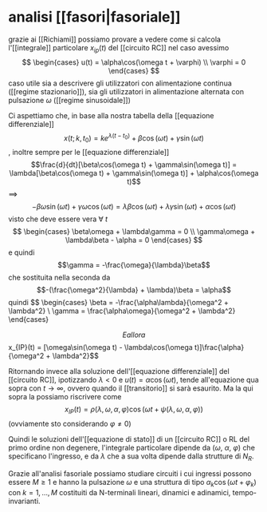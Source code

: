 # analisi [[fasori|fasoriale]]
grazie ai [[Richiami]] possiamo provare a vedere come si calcola l'[[integrale]] particolare  $x_{ip}(t)$ del [[circuito RC]] nel caso avessimo
$$
	\begin{cases}
	u(t) = \alpha\cos(\omega t + \varphi) \\
	\varphi = 0
	\end{cases}
$$
caso utile sia a descrivere gli utilizzatori con alimentazione continua ([[regime stazionario]]), sia gli utilizzatori in alimentazione alternata con pulsazione $\omega$ ([[regime sinusoidale]])

Ci aspettiamo che, in base alla nostra tabella della [[equazione differenziale]] $$x(t; k, t_0) = ke^{\lambda(t-t_0)}+ \beta\cos(\omega t ) + \gamma\sin(\omega t)$$, inoltre sempre per le [[equazione differenziale]]
$$\frac{d}{dt}[\beta\cos(\omega t) + \gamma\sin(\omega t)] = \lambda[\beta\cos(\omega t) + \gamma\sin(\omega t)] + \alpha\cos(\omega t)$$
==>$$-\beta\omega\sin(\omega t) + \gamma\omega\cos(\omega t) = \lambda\beta\cos(\omega t) + \lambda\gamma\sin(\omega t) + \alpha\cos(\omega t)$$
visto che deve essere vera $\forall \ t$
$$
	\begin{cases}
		\beta\omega + \lambda\gamma = 0 \\
		\gamma\omega + \lambda\beta - \alpha = 0
	\end{cases}
$$
e quindi
$$\gamma = -\frac{\omega}{\lambda}\beta$$
che sostituita nella seconda da
$$-(\frac{\omega^2}{\lambda} + \lambda)\beta = \alpha$$
quindi
$$
	\begin{cases}
		\beta = -\frac{\alpha\lambda}{\omega^2 + \lambda^2} \\
		\gamma = \frac{\alpha\omega}{\omega^2 + \lambda^2}
	\end{cases}

$$
E allora
$$x_{IP}(t) = [\omega\sin(\omega t) - \lambda\cos(\omega t)]\frac{\alpha}{\omega^2 + \lambda^2}$$

Ritornando invece alla soluzione dell'[[equazione differenziale]] del [[circuito RC]], ipotizzando $\lambda < 0$ e $u(t) = \alpha\cos(\omega t)$, tende all'equazione qua sopra con $t \to \infty$, ovvero quando il [[transitorio]] si sarà esaurito.
Ma la qui sopra la possiamo riscrivere come
$$x_{IP}(t) = \rho(\lambda,\omega,\alpha,\varphi)\cos(\omega t + \psi(\lambda,\omega,\alpha,\varphi))$$
(ovviamente sto considerando $\varphi \ne 0$)

Quindi le soluzioni dell'[[equazione di stato]] di un [[circuito RC]] o RL del primo ordine non degenere, l'integrale particolare dipende da $(\omega,\ \alpha,\ \varphi)$ che specificano l'ingresso, e da $\lambda$ che a sua volta dipende dalla strutture di $N_R$.

Grazie all'analisi fasoriale possiamo studiare circuiti i cui ingressi possono essere $M\geq 1$ e hanno la pulsazione $\omega$ e una struttura di tipo $\alpha_k\cos(\omega t + \varphi_k)$ con $k = 1,...,M$ costituiti da N-terminali lineari, dinamici e adinamici, tempo-invarianti.